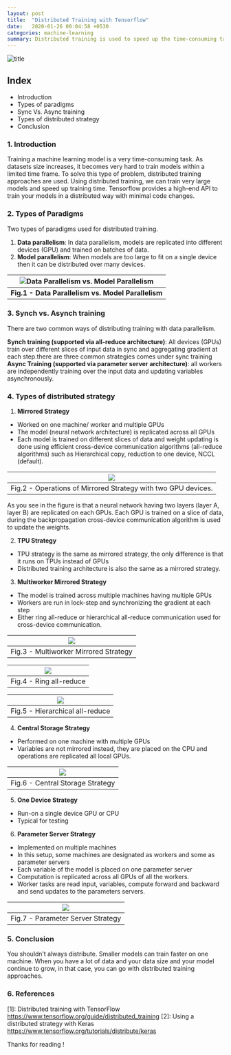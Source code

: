 ```yaml
---
layout: post
title:  "Distributed Training with Tensorflow"
date:   2020-01-26 00:04:58 +0530
categories: machine-learning
summary: Distributed training is used to speed up the time-consuming task of training machine learning models as dataset size increases.
---
```



![title](https://www.googleapis.com/download/storage/v1/b/kaggle-user-content/o/inbox%2F3359678%2Fbc040059979a8b2df758c14e3b26027a%2Fdistributed-training-logo.png?generation=1580102298202305&alt=media)

## Index
- Introduction
- Types of paradigms
- Sync Vs. Async training
- Types of distributed strategy
- Conclusion

### 1. Introduction
Training a machine learning model is a very time-consuming task. As datasets size increases, it becomes very hard to train models within a limited time frame. To solve this type of problem, distributed training approaches are used. Using distributed training, we can train very large models and speed up training time. Tensorflow provides a high-end API to train your models in a distributed way with minimal code changes.

### 2. Types of Paradigms
Two types of paradigms used for distributed training.

1. **Data parallelism**: In data parallelism, models are replicated into different devices (GPU) and trained on batches of data.
2. **Model parallelism**: When models are too large to fit on a single device then it can be distributed over many devices.

|![Data Parallelism vs. Model Parallelism](https://miro.medium.com/max/1400/1*QERL1V2cm6wq6NkZY4sD6w.png)|
|:--:|
|**Fig.1 - Data Parallelism vs. Model Parallelism**|
                            
### 3. Synch vs. Asynch training
There are two common ways of distributing training with data parallelism.

**Synch training (supported via all-reduce architecture)**: All devices (GPUs) train over different slices of input data in sync and aggregating gradient at each step.there are three common strategies comes under sync training
**Async Training (supported via parameter server architecture)**: all workers are independently training over the input data and updating variables asynchronously.

### 4. Types of distributed strategy
1. **Mirrored Strategy**
- Worked on one machine/ worker and multiple GPUs
- The model (neural network architecture) is replicated across all GPUs
- Each model is trained on different slices of data and weight updating is done using efficient cross-device communication algorithms (all-reduce algorithms) such as Hierarchical copy, reduction to one device, NCCL (default).

|![](https://miro.medium.com/max/1400/1*FONzQvkHNxY80fLnrIktEA.png)|
|:--:|
|Fig.2 - Operations of Mirrored Strategy with two GPU devices.|

As you see in the figure is that a neural network having two layers (layer A, layer B) are replicated on each GPUs. Each GPU is trained on a slice of data, during the backpropagation cross-device communication algorithm is used to update the weights.

2. **TPU Strategy**

- TPU strategy is the same as mirrored strategy, the only difference is that it runs on TPUs instead of GPUs
- Distributed training architecture is also the same as a mirrored strategy.

3. **Multiworker Mirrored Strategy**

- The model is trained across multiple machines having multiple GPUs
- Workers are run in lock-step and synchronizing the gradient at each step
- Either ring all-reduce or hierarchical all-reduce communication used for cross-device communication.

|![](https://miro.medium.com/max/1400/1*YtGHyf3DXouehXPBdcKh-g.png)|
|:--:|
|Fig.3 - Multiworker Mirrored Strategy|

|![](https://miro.medium.com/max/1400/1*kWvNPb8iA9hEEsreaXuioA.png)|
|:--:|
|Fig.4 - Ring all-reduce|

|![](https://miro.medium.com/max/1400/1*Tk0Es-HUYOOf4AopRDx8xw.png)|
|:--:|
|Fig.5 - Hierarchical all-reduce|

4. **Central Storage Strategy**

- Performed on one machine with multiple GPUs
- Variables are not mirrored instead, they are placed on the CPU and operations are replicated all local GPUs.

|![](https://miro.medium.com/max/1400/1*dnRNfa5PTn8Efn7bvie3PQ.png)|
|:--:|
|Fig.6 - Central Storage Strategy|

5. **One Device Strategy**

- Run-on a single device GPU or CPU
- Typical for testing
6. **Parameter Server Strategy**

- Implemented on multiple machines
- In this setup, some machines are designated as workers and some as parameter servers
- Each variable of the model is placed on one parameter server
- Computation is replicated across all GPUs of all the workers.
- Worker tasks are read input, variables, compute forward and backward and send updates to the parameters servers.

|![](https://miro.medium.com/max/1204/1*Y7CNOvBVCynNmKqwDOVwxA.png)|
|:--:|
|Fig.7 - Parameter Server Strategy|

### 5. Conclusion
You shouldn’t always distribute. Smaller models can train faster on one machine. When you have a lot of data and your data size and your model continue to grow, in that case, you can go with distributed training approaches.

### 6. References
[1]: Distributed training with TensorFlow https://www.tensorflow.org/guide/distributed_training
[2]: Using a distributed strategy with Keras https://www.tensorflow.org/tutorials/distribute/keras

Thanks for reading !

